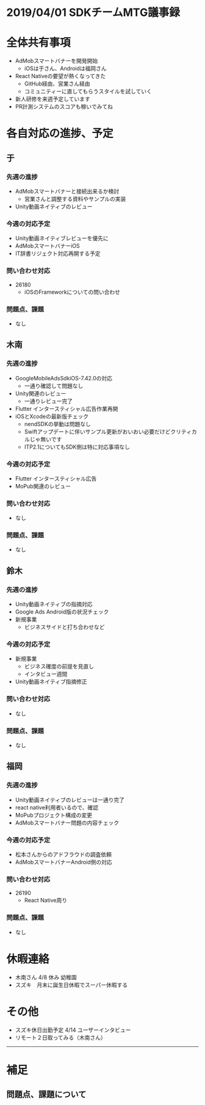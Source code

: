 # 2019/04/01 SDKチームMTG議事録

# 全体共有事項
- AdMobスマートバナーを開発開始
  - iOSは于さん、Androidは福岡さん
- React Nativeの要望が熱くなってきた
  - GitHub経由、営業さん経由
  - コミュニティーに直してもらうスタイルを試していく
- 新人研修を来週予定しています
- PR計測システムのスコアも稼いでみてね

# 各自対応の進捗、予定
## 于
### 先週の進捗
- AdMobスマートバナーと接続出来るか検討
  - 営業さんと調整する資料やサンプルの実装
- Unity動画ネイティブのレビュー

### 今週の対応予定
- Unity動画ネイティブレビューを優先に
- AdMobスマートバナーiOS
- IT辞書リジェクト対応再開する予定

### 問い合わせ対応
- 26180
  - iOSのFrameworkについての問い合わせ

### 問題点、課題
- なし

## 木南
### 先週の進捗
- GoogleMobileAdsSdkiOS-7.42.0の対応
  - 一通り確認して問題なし
- Unity関連のレビュー
  - 一通りレビュー完了
- Flutter インタースティシャル広告作業再開
- iOSとXcodeの最新版チェック
  - nendSDKの挙動は問題なし
  - Swiftアップデートに伴いサンプル更新がおいおい必要だけどクリティカルじゃ無いです
  - ITP2.1についてもSDK側は特に対応事項なし

### 今週の対応予定
- Flutter インタースティシャル広告
- MoPub関連のレビュー

### 問い合わせ対応
- なし

### 問題点、課題
- なし

## 鈴木
### 先週の進捗
- Unity動画ネイティブの指摘対応
- Google Ads Android版の状況チェック
- 新規事業
  - ビジネスサイドと打ち合わせなど

### 今週の対応予定
- 新規事業
  - ビジネス確度の前提を見直し
  - インタビュー週間
- Unity動画ネイティブ指摘修正

### 問い合わせ対応
- なし

### 問題点、課題
- なし

## 福岡
### 先週の進捗
- Unity動画ネイティブのレビューは一通り完了
- react native利用者いるので、確認
- MoPubプロジェクト構成の変更
- AdMobスマートバナー問題の内容チェック

### 今週の対応予定
- 松本さんからのアドフラウドの調査依頼
- AdMobスマートバナーAndroid側の対応

### 問い合わせ対応
- 26190
  - React Native周り

### 問題点、課題
- なし


# 休暇連絡
- 木南さん 4/8 休み 幼稚園
- スズキ　月末に誕生日休暇でスーパー休暇する

# その他
- スズキ休日出勤予定 4/14 ユーザーインタビュー
- リモート２日取ってみる（木南さん）

----

# 補足
## 問題点、課題について
